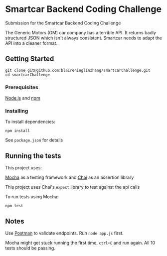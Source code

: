 # Smartcar Backend Coding Challenge

Submission for the Smartcar Backend Coding Challenge

The Generic Motors (GM) car company has a terrible API. It returns badly structured JSON which isn't always consistent. Smartcar needs to adapt the API into a cleaner format.

## Getting Started

```
git clone git@github.com:blaireninglinzhang/smartcarChallenge.git
cd smartcarChallenge
```

### Prerequisites

[Node.js](http://nodejs.org/) and [npm](https://www.npmjs.com/)

### Installing

To install dependencies:

```
npm install
```

See `package.json` for details

## Running the tests

This project uses:

[Mocha](https://github.com/mochajs/mocha) as a testing framework and 
[Chai](https://github.com/chaijs/chai) as an assertion library

This project uses Chai's `expect` library to test against the api calls

To run tests using Mocha: 

```
npm test
```

## Notes

Use [Postman](https://www.getpostman.com/) to validate endpoints. Run `node app.js` first. 

Mocha might get stuck running the first time, `ctrl+C` and run again. All 10 tests should be passing.